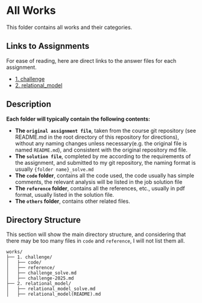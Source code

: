 # All Works

This folder contains all works and their categories.

## Links to Assignments

For ease of reading, here are direct links to the answer files for each assignment.

- [1. challenge](1.%20challenge/challenge_solve.md)
- [2. relational_model](2.%20relational_model/relational_model_solve.md)

## Description

**Each folder will typically contain the following contents:**

- **The `original assignment file`**, taken from the course git repository (see README.md in the root directory of this repository for directions), without any naming changes unless necessary(e.g. the original file is named `README.md`), and consistent with the original repository md file.
- **The `solution file`**, completed by me according to the requirements of the assignment, and submitted to my git repository, the naming format is usually `{folder name}_solve.md`
- **The `code` folder**, contains all the code used, the code usually has simple comments, the relevant analysis will be listed in the job solution file
- **The `reference` folder**, contains all the references, etc., usually in pdf format, usually listed in the solution file.
- **The `others` folder**, contains other related files.

## Directory Structure

This section will show the main directory structure, and considering that there may be too many files in `code` and `reference`, I will not list them all.

```
works/
├── 1. challenge/
│   ├── code/
│   ├── reference/
│   ├── challenge_solve.md
│   ├── challenge-2025.md
├── 2. relational_model/
│   ├── relational_model_solve.md
│   ├── relational_model(README).md



```
